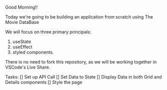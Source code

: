 Good Morning!!

Today we're going to be building an application from scratch using The Movie DataBase

We will focus on three primary principals:
1. useState
2. useEffect
3. styled components.

There is no need to fork this repository, as we will be working together in VSCode's Live Share.

Tasks:
[] Set up API Call
[] Set Data to State
[] Display Data in both Grid and Details components
[] Style the page